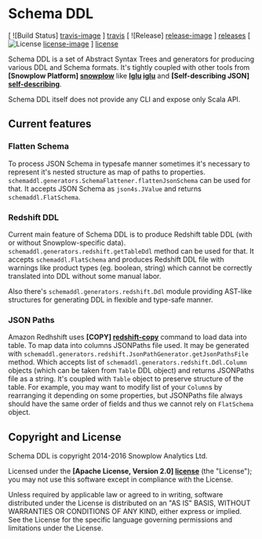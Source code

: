 # Schema DDL

[ ![Build Status] [travis-image] ] [travis]  [ ![Release] [release-image] ] [releases] [ ![License] [license-image] ] [license]

Schema DDL is a set of Abstract Syntax Trees and generators for producing various DDL and Schema formats.
It's tightly coupled with other tools from **[Snowplow Platform] [snowplow]** like
**[Iglu] [iglu]** and **[Self-describing JSON] [self-describing]**.

Schema DDL itself does not provide any CLI and expose only Scala API.

## Current features

### Flatten Schema

To process JSON Schema in typesafe manner sometimes it's necessary to represent it's nested structure as map of paths to properties.
``schemaddl.generators.SchemaFlattener.flattenJsonSchema`` can be used for that.
It accepts JSON Schema as ``json4s.JValue`` and returns ``schemaddl.FlatSchema``.

### Redshift DDL

Current main feature of Schema DDL is to produce Redshift table DDL (with or without Snowplow-specific data).
``schemaddl.generators.redshift.getTableDdl`` method can be used for that.
It accepts ``schemaddl.FlatSchema`` and produces Redshift DDL file with warnings like product types
(eg. boolean, string) which cannot be correctly translated into DDL without some manual labor.

Also there's ``schemaddl.generators.redshift.Ddl`` module providing AST-like structures for generating DDL in flexible and type-safe manner.

### JSON Paths

Amazon Redhshift uses **[COPY] [redshift-copy]** command to load data into table.
To map data into columns JSONPaths file used. 
It may be generated with ``schemaddl.generators.redshift.JsonPathGenerator.getJsonPathsFile`` method.
Which accepts list of ``schemaddl.generators.redshift.Ddl.Column`` objects (which can be taken from ``Table`` DDL object) and returns JSONPaths file as a string.
It's coupled with ``Table`` object to preserve structure of the table. 
For example, you may want to modify list of your ``Column``s by rearranging it depending on some properties, 
but JSONPaths file always should have the same order of fields and thus we cannot rely on ``FlatSchema`` object.


## Copyright and License

Schema DDL is copyright 2014-2016 Snowplow Analytics Ltd.

Licensed under the **[Apache License, Version 2.0] [license]** (the "License");
you may not use this software except in compliance with the License.

Unless required by applicable law or agreed to in writing, software
distributed under the License is distributed on an "AS IS" BASIS,
WITHOUT WARRANTIES OR CONDITIONS OF ANY KIND, either express or implied.
See the License for the specific language governing permissions and
limitations under the License.



[travis]: https://travis-ci.org/snowplow/schema-ddl
[travis-image]: https://travis-ci.org/snowplow/schema-ddl.png?branch=master

[license-image]: http://img.shields.io/badge/license-Apache--2-blue.svg?style=flat
[license]: http://www.apache.org/licenses/LICENSE-2.0

[release-image]: http://img.shields.io/badge/release-0.4.0-blue.svg?style=flat
[releases]: https://github.com/snowplow/schema-ddl/releases

[snowplow]: https://github.com/snowplow/snowplow
[iglu]: https://github.com/snowplow/iglu
[self-describing]: http://snowplowanalytics.com/blog/2014/05/15/introducing-self-describing-jsons/
[redshift-copy]: http://docs.aws.amazon.com/redshift/latest/dg/r_COPY.html
